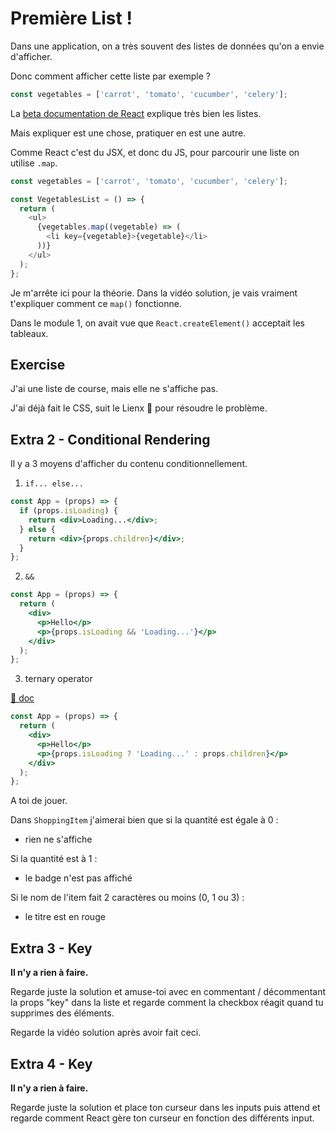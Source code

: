 # Première List !

Dans une application, on a très souvent des listes de données qu'on a envie d'afficher.

Donc comment afficher cette liste par exemple ?

```js
const vegetables = ['carrot', 'tomato', 'cucumber', 'celery'];
```

La [beta documentation de React](https://beta.reactjs.org/learn/rendering-lists) explique très bien les listes.

Mais expliquer est une chose, pratiquer en est une autre.

Comme React c'est du JSX, et donc du JS, pour parcourir une liste on utilise `.map`.

```js
const vegetables = ['carrot', 'tomato', 'cucumber', 'celery'];

const VegetablesList = () => {
  return (
    <ul>
      {vegetables.map((vegetable) => (
        <li key={vegetable}>{vegetable}</li>
      ))}
    </ul>
  );
};
```

Je m'arrête ici pour la théorie. Dans la vidéo solution, je vais vraiment t'expliquer
comment ce `map()` fonctionne.

Dans le module 1, on avait vue que `React.createElement()` acceptait les tableaux.

## Exercise

J'ai une liste de course, mais elle ne s'affiche pas.

J'ai déjà fait le CSS, suit le Lienx 🦁 pour résoudre le problème.

## Extra 2 - Conditional Rendering

Il y a 3 moyens d'afficher du contenu conditionnellement.

1. `if... else...`

```jsx
const App = (props) => {
  if (props.isLoading) {
    return <div>Loading...</div>;
  } else {
    return <div>{props.children}</div>;
  }
};
```

2. `&&`

```jsx
const App = (props) => {
  return (
    <div>
      <p>Hello</p>
      <p>{props.isLoading && 'Loading...'}</p>
    </div>
  );
};
```

3. ternary operator

[📖 doc](https://developer.mozilla.org/fr/docs/Web/JavaScript/Reference/Operators/Conditional_Operator)

```jsx
const App = (props) => {
  return (
    <div>
      <p>Hello</p>
      <p>{props.isLoading ? 'Loading...' : props.children}</p>
    </div>
  );
};
```

A toi de jouer.

Dans `ShoppingItem` j'aimerai bien que si la quantité est égale à 0 :

- rien ne s'affiche

Si la quantité est à 1 :

- le badge n'est pas affiché

Si le nom de l'item fait 2 caractères ou moins (0, 1 ou 3) :

- le titre est en rouge

## Extra 3 - Key

**Il n'y a rien à faire.**

Regarde juste la solution et amuse-toi avec en commentant / décommentant
la props "key" dans la liste et regarde comment la checkbox réagit quand tu supprimes des éléments.

Regarde la vidéo solution après avoir fait ceci.

## Extra 4 - Key

**Il n'y a rien à faire.**

Regarde juste la solution et place ton curseur dans les inputs puis attend et regarde
comment React gère ton curseur en fonction des différents input.
